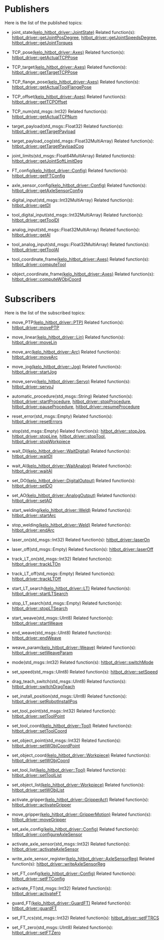 # Publishers

Here is the list of the published topics:
- joint_state[(kelo_hitbot_driver::JointState)](msg/JointState.msg)
Related function(s): [hitbot_driver::getJointPosDegree](include/kelo_hitbot_driver/HitbotDriver.h?plain=1#L389-L390), [hitbot_driver::getJointSpeedsDegree](include/kelo_hitbot_driver/HitbotDriver.h?plain=1#L395-L396), [hitbot_driver::getJointTorques](include/kelo_hitbot_driver/HitbotDriver.h?plain=1#L427-L428)

- TCP_pose[(kelo_hitbot_driver::Axes)](msg/Axes.msg)
Related function(s): [hitbot_driver::getActualTCPPose](include/kelo_hitbot_driver/HitbotDriver.h?plain=1#L401-L404)

- TCP_target[(kelo_hitbot_driver::Axes)](msg/Axes.msg)
Related function(s): [hitbot_driver::getTargetTCPPose](include/kelo_hitbot_driver/HitbotDriver.h?plain=1#L437-L440)

- TCP_flange_pose[(kelo_hitbot_driver::Axes)](msg/Axes.msg)
Related function(s): [hitbot_driver::getActualToolFlangePose](include/kelo_hitbot_driver/HitbotDriver.h?plain=1#L409-L412)

- TCP_offset[(kelo_hitbot_driver::Axes)](msg/Axes.msg)
Related function(s): [hitbot_driver::getTCPOffset](include/kelo_hitbot_driver/HitbotDriver.h?plain=1#L442-L445)

- TCP_num(std_msgs::Int32)
Related function(s): [hitbot_driver::getActualTCPNum](include/kelo_hitbot_driver/HitbotDriver.h?plain=1#L406-L407)

- target_payload(std_msgs::Float32)
Related function(s): [hitbot_driver::getTargetPayload](include/kelo_hitbot_driver/HitbotDriver.h?plain=1#L430-L431)

- target_payload_cog(std_msgs::Float32MultiArray)
Related function(s): [hitbot_driver::getTargetPayloadCog](include/kelo_hitbot_driver/HitbotDriver.h?plain=1#L433-L435)

- joint_limits(std_msgs::Float64MultiArray)
Related function(s): [hitbot_driver::getJointSoftLimitDeg](include/kelo_hitbot_driver/HitbotDriver.h?plain=1#L447-L448)

- FT_config[(kelo_hitbot_driver::Config)](msg/Config.msg)
Related function(s): [hitbot_driver::getFTConfig](include/kelo_hitbot_driver/HitbotDriver.h?plain=1#L361-L368)

- axle_sensor_config[(kelo_hitbot_driver::Config)](msg/Config.msg)
Related function(s): [hitbot_driver::getAxleSensorConfig](include/kelo_hitbot_driver/HitbotDriver.h?plain=1#L332-L339)

- digital_input(std_msgs::Int32MultiArray)
Related function(s): [hitbot_driver::getDI](include/kelo_hitbot_driver/HitbotDriver.h?plain=1#L123-L125)

- tool_digital_input(std_msgs::Int32MultiArray)
Related function(s): [hitbot_driver::getToolDI](include/kelo_hitbot_driver/HitbotDriver.h?plain=1#L142-L144)

- analog_input(std_msgs::Float32MultiArray)
Related function(s): [hitbot_driver::getAI](include/kelo_hitbot_driver/HitbotDriver.h?plain=1#L132-L134)

- tool_analog_input(std_msgs::Float32MultiArray)
Related function(s): [hitbot_driver::getToolAI](include/kelo_hitbot_driver/HitbotDriver.h?plain=1#L151-L153)

- tool_coordinate_frame[(kelo_hitbot_driver::Axes)](msg/Axes.msg)
Related function(s): [hitbot_driver::computeTool](include/kelo_hitbot_driver/HitbotDriver.h?plain=1#L219-L222)

- object_coordinate_frame[(kelo_hitbot_driver::Axes)](msg/Axes.msg)
Related function(s): [hitbot_driver::computeWObjCoord](include/kelo_hitbot_driver/HitbotDriver.h?plain=1#L235-L238)


# Subscribers

Here is the list of the subscribed topics:
- move_PTP[(kelo_hitbot_driver::PTP)](msg/PTP.msg)
Related function(s): [hitbot_driver::movePTP](include/kelo_hitbot_driver/HitbotDriver.h?plain=1#L27-L40)

- move_linear[(kelo_hitbot_driver::Lin)](msg/Lin.msg)
Related function(s): [hitbot_driver::moveLin](include/kelo_hitbot_driver/HitbotDriver.h?plain=1#L57-L70)

- move_arc[(kelo_hitbot_driver::Arc)](msg/Arc.msg)
Related function(s): [hitbot_driver::moveArc](include/kelo_hitbot_driver/HitbotDriver.h?plain=1#L42-L55)

- move_jog[(kelo_hitbot_driver::Jog)](msg/Jog.msg)
Related function(s): [hitbot_driver::startJog](include/kelo_hitbot_driver/HitbotDriver.h?plain=1#L72-L79)

- move_servo[(kelo_hitbot_driver::Servo)](msg/Servo.msg)
Related function(s): [hitbot_driver::servoJ](include/kelo_hitbot_driver/HitbotDriver.h?plain=1#L81-L88)

- automatic_procedure(std_msgs::String)
Related function(s): [hitbot_driver::startProcedure](include/kelo_hitbot_driver/HitbotDriver.h?plain=1#L90-L91), [hitbot_driver::stopProcedure](include/kelo_hitbot_driver/HitbotDriver.h?plain=1#L93-L94), [hitbot_driver::pauseProcedure](include/kelo_hitbot_driver/HitbotDriver.h?plain=1#L96-L97), [hitbot_driver::resumeProcedure](include/kelo_hitbot_driver/HitbotDriver.h?plain=1#L99-L100)

- reset_error(std_msgs::Empty)
Related function(s): [hitbot_driver::resetErrors](include/kelo_hitbot_driver/HitbotDriver.h?plain=1#L102-L103)

- stop(std_msgs::Empty)
Related function(s): [hitbot_driver::stopJog](include/kelo_hitbot_driver/HitbotDriver.h?plain=1#L105-L106), [hitbot_driver::stopLine](include/kelo_hitbot_driver/HitbotDriver.h?plain=1#L108-L109), [hitbot_driver::stopTool](include/kelo_hitbot_driver/HitbotDriver.h?plain=1#L111-L112), [hitbot_driver::stopWorkpiece](include/kelo_hitbot_driver/HitbotDriver.h?plain=1#L114-L115)

- wait_DI[(kelo_hitbot_driver::WaitDigital)](msg/WaitDigital.msg)
Related function(s): [hitbot_driver::waitDI](include/kelo_hitbot_driver/HitbotDriver.h?plain=1#L155-L160)

- wait_AI[(kelo_hitbot_driver::WaitAnalog)](msg/WaitAnalog.msg)
Related function(s): [hitbot_driver::waitAI](include/kelo_hitbot_driver/HitbotDriver.h?plain=1#L162-L167)

- set_DO[(kelo_hitbot_driver::DigitalOutput)](msg/DigitalOutput.msg)
Related function(s): [hitbot_driver::setDO](include/kelo_hitbot_driver/HitbotDriver.h?plain=1#L177-L121)

- set_AO[(kelo_hitbot_driver::AnalogOutput)](msg/AnalogOutput.msg)
Related function(s): [hitbot_driver::setAO](include/kelo_hitbot_driver/HitbotDriver.h?plain=1#L127-L130)

- start_welding[(kelo_hitbot_driver::Weld)](msg/Weld.msg)
Related function(s): [hitbot_driver::startArc](include/kelo_hitbot_driver/HitbotDriver.h?plain=1#L257-L260)

- stop_welding[(kelo_hitbot_driver::Weld)](msg/Weld.msg)
Related function(s): [hitbot_driver::endArc](include/kelo_hitbot_driver/HitbotDriver.h?plain=1#L262-L265)

- laser_on(std_msgs::Int32)
Related function(s): [hitbot_driver::laserOn](include/kelo_hitbot_driver/HitbotDriver.h?plain=1#L267-L269)

- laser_off(std_msgs::Empty)
Related function(s): [hitbot_driver::laserOff](include/kelo_hitbot_driver/HitbotDriver.h?plain=1#L271-L272)

- track_LT_on(std_msgs::Int32)
Related function(s): [hitbot_driver::trackLTOn](include/kelo_hitbot_driver/HitbotDriver.h?plain=1#L274-L275)

- track_LT_off(std_msgs::Empty)
Related function(s): [hitbot_driver::trackLTOff](include/kelo_hitbot_driver/HitbotDriver.h?plain=1#L277-L278)

- start_LT_search[(kelo_hitbot_driver::LT)](msg/LT.msg)
Related function(s): [hitbot_driver::startLTSearch](include/kelo_hitbot_driver/HitbotDriver.h?plain=1#L280-L285)

- stop_LT_search(std_msgs::Empty)
Related function(s): [hitbot_driver::stopLTSearch](include/kelo_hitbot_driver/HitbotDriver.h?plain=1#L287-L288)

- start_weave(std_msgs::UInt8)
Related function(s): [hitbot_driver::startWeave](include/kelo_hitbot_driver/HitbotDriver.h?plain=1#L299-L301)

- end_weave(std_msgs::UInt8)
Related function(s): [hitbot_driver::endWeave](include/kelo_hitbot_driver/HitbotDriver.h?plain=1#L303-L305)

- weave_param[(kelo_hitbot_driver::Weave)](msg/Weave.msg)
Related function(s): [hitbot_driver::setWeaveParam](include/kelo_hitbot_driver/HitbotDriver.h?plain=1#L290-L297)

- mode(std_msgs::Int32)
Related function(s): [hitbot_driver::switchMode](include/kelo_hitbot_driver/HitbotDriver.h?plain=1#L187-L189)

- set_speed(std_msgs::UInt8)
Related function(s): [hitbot_driver::setSpeed](include/kelo_hitbot_driver/HitbotDriver.h?plain=1#L191-L193)

- drag_teach_switch(std_msgs::UInt8)
Related function(s): [hitbot_driver::switchDragTeach](include/kelo_hitbot_driver/HitbotDriver.h?plain=1#L195-L197)

- set_install_position(std_msgs::UInt8)
Related function(s): [hitbot_driver::setRobotInstallPos](include/kelo_hitbot_driver/HitbotDriver.h?plain=1#L199-L201)

- set_tool_point(std_msgs::Int32)
Related function(s): [hitbot_driver::setToolPoint](include/kelo_hitbot_driver/HitbotDriver.h?plain=1#L215-L217)

- set_tool_coord[(kelo_hitbot_driver::Tool)](msg/Tool.msg)
Related function(s): [hitbot_driver::setToolCoord](include/kelo_hitbot_driver/HitbotDriver.h?plain=1#L224-L229)

- set_object_point(std_msgs::Int32)
Related function(s): [hitbot_driver::setWObjCoordPoint](include/kelo_hitbot_driver/HitbotDriver.h?plain=1#L231-L233)

- set_object_coord[(kelo_hitbot_driver::Workpiece)](msg/Workpiece.msg)
Related function(s): [hitbot_driver::setWObjCoord](include/kelo_hitbot_driver/HitbotDriver.h?plain=1#L240-L243)

- set_tool_list[(kelo_hitbot_driver::Tool)](msg/Tool.msg)
Related function(s): [hitbot_driver::setToolList](include/kelo_hitbot_driver/HitbotDriver.h?plain=1#L245-L250)

- set_object_list[(kelo_hitbot_driver::Workpiece)](msg/Workpiece.msg)
Related function(s): [hitbot_driver::setWObjList](include/kelo_hitbot_driver/HitbotDriver.h?plain=1#L252-L255)

- activate_gripper[(kelo_hitbot_driver::GripperAct)](msg/GripperAct.msg)
Related function(s): [hitbot_driver::activateGripper](include/kelo_hitbot_driver/HitbotDriver.h?plain=1#L307-L310)

- move_gripper[(kelo_hitbot_driver::GripperMotion)](msg/GripperMotion.msg)
Related function(s): [hitbot_driver::moveGripper](include/kelo_hitbot_driver/HitbotDriver.h?plain=1#L312-L318)

- set_axle_config[(kelo_hitbot_driver::Config)](msg/Config.msg)
Related function(s): [hitbot_driver::configureAxleSensor](include/kelo_hitbot_driver/HitbotDriver.h?plain=1#L324-L330)

- activate_axle_sensor(std_msgs::Int32)
Related function(s): [hitbot_driver::activateAxleSensor](include/kelo_hitbot_driver/HitbotDriver.h?plain=1#L341-L343)

- write_axle_sensor_register[(kelo_hitbot_driver::AxleSensorReg)](msg/AxleSensorReg.msg)
Related function(s): [hitbot_driver::writeAxleSensorReg](include/kelo_hitbot_driver/HitbotDriver.h?plain=1#L345-L351)

- set_FT_config[(kelo_hitbot_driver::Config)](msg/Config.msg)
Related function(s): [hitbot_driver::setFTConfig](include/kelo_hitbot_driver/HitbotDriver.h?plain=1#L353-L359)

- activate_FT(std_msgs::Int32)
Related function(s): [hitbot_driver::activateFT](include/kelo_hitbot_driver/HitbotDriver.h?plain=1#L370-L372)

- guard_FT[(kelo_hitbot_driver::GuardFT)](msg/GuardFT.msg)
Related function(s): [hitbot_driver::guardFT](include/kelo_hitbot_driver/HitbotDriver.h?plain=1#L374-L379)

- set_FT_rcs(std_msgs::Int32)
Related function(s): [hitbot_driver::setFTRCS](include/kelo_hitbot_driver/HitbotDriver.h?plain=1#L381-L383)

- set_FT_zero(std_msgs::UInt8)
Related function(s): [hitbot_driver::setFTZero](include/kelo_hitbot_driver/HitbotDriver.h?plain=1#L385-L387)


